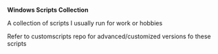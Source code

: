 **Windows Scripts Collection**

A collection of scripts I usually run for work or hobbies

Refer to customscripts repo for advanced/customized versions fo these scripts
